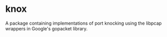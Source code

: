 # knox
A package containing implementations of port knocking using the libpcap wrappers in Google's gopacket library.
